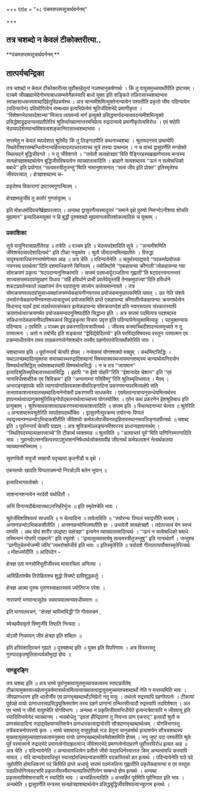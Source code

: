 +++
title = "०८ पंचमसप्तमसूत्रार्थवर्ननम्"

+++


## तत्र चशब्दो न केवलं टीकोक्तरीत्या..

**पंचमसप्तमसूत्रार्थवर्ननम् **

## **तात्पर्यचन्द्रिका**

तत्र चशब्दो न केवलं टीकोक्तरीत्या पूर्वोक्तहेतूनां नञश्चानुकर्षणार्थः । किं तु वायुसमुच्चयार्थोपीति द्रष्टव्यम् । पञ्चमे जीवब्रह्माभेदेनोभयाबाधसम्भवेनैकस्यापि बाधो युक्त इति शङ्किते तन्निरासाच्चशब्दाभावः स्वपक्षसाधकस्वशब्दादिहेतुविप्रकर्षश्च । अत्र चान्यमीशमित्युक्तेनान्यत्वेन पश्यतीति प्रकृतो जीवः पदिन्यायेन (यदिन्यायेन) प्रतियोगित्वेन सम्बध्यत इत्यभिप्रेत्येयं श्रुतिर्जीवेशभेदे प्रमाणीकृता । ‘‘विशेषणभेदव्यपदेशाभ्या’’मित्यत्र त्वयमन्यो मार्ग इत्युक्ते प्रसिद्धमार्गादन्यत्ववदन्यमीशमित्युक्ते प्रसिद्धेशाद्रुद्रादन्यत्वप्रतीतेरियं श्रुतिर्व्याख्यानान्तरमभिप्रेत्य रुद्रादन्यत्वे प्रमाणीकृतेत्यविरोधः । एवं षष्ठेपि भेदव्यपदेशस्यान्यविषयत्वशङ्कानिरासाच्चशब्दाभावः ।

सप्तमेतु न केवलं व्यपदेशात् श्रुतेर्भेदः किं तु लिङ्गादपीति कथनाच्चशब्दः । श्रुतावदनस्य प्राथम्येपि स्थितेरीश्वरसम्बन्धित्वेनाभ्यर्हितत्वादल्पाच्तरत्वाच्च सूत्रे तस्याः प्राथम्यम् । न च वाच्यं द्वासुपर्णेति मन्त्रोक्ते स्थित्यदने बुद्धिजीवगते । न तु जीवेशगते । ‘‘तावेतौ सत्वक्षेत्रज्ञा’’विति पैङ्गिरहस्यब्राह्मणेनास्य मन्त्रस्य सत्वक्षेत्रज्ञशब्दार्थत्वेन बुद्धिजीवविषयत्वेन व्याख्यातत्वादिति । ब्राह्मणे सत्वशब्दस्य ‘‘ऊनं न सत्वेष्वधिको बबाधे’’ इति प्रयोगात् ‘‘सत्वमस्त्रीतुजन्तु’’ष्विति नामानुशासनात् ‘‘सत्वं जीव इति प्रोक्त’’ इतिस्मृतेश्च जीवपरत्वात् । क्षेत्रज्ञशब्दस्य च–

प्रकृतेश्च विकाराणां द्रष्टारमगुणान्वितम् ।

क्षेत्रज्ञमाहुर्जीवं तु कर्तारं गुणसंयुतम् ॥

इति मोक्षधर्मादिवचनैर्ब्रह्मपरत्वात् । अन्यथा द्वासुपर्णेत्यस्मादुत्तरं ‘‘समाने वृक्षे पुरुषो निमग्नोऽनीशया शोचति मुह्यमान’’ इत्यादिकमयुक्तं न हि बुद्धौ पुरुषशब्दो मुह्यमानत्ववीतशोकत्वादिकं च युक्तम् ।

### **प्रकाशिका**

सूत्रे वायुनिरासाप्रतीतेराह ॥ तत्रेति ॥ पञ्चम इति ॥ भेदव्यपदेशादिति सूत्रे । ‘‘अन्यमीशमिति जीवेशभेदव्यपदेशादित्यर्थ’’ इति टीका नयुक्तेव । श्रुतौ जीवादन्यमित्यप्रतीतेः । विरुद्धा चादृश्यत्वाधिकरणभाष्येणेत्यत आह ॥ अत्र चेति ॥ पदिन्यायेनेति ॥ चतुर्थस्याद्यपादे ‘‘पदकर्माप्रयोजकं नयनस्य परार्थत्वा’’दिति दशमाधिकरणे चिन्तितम् । ज्योतिष्टोमे ‘‘एकहायन्या क्रीणाती’’त्येकहायन्या गवा सोमक्रयणं प्रकृत्य ‘‘षट्पदान्यनुनिष्क्रामति । सप्तमं पदमध्वर्युरञ्जलिना गृह्णाती’’ति षट्पदनयनानन्तरं साज्यसप्तमपदपांसुग्रहणं विधाय ‘‘यर्हि हविर्धाने प्राची प्रवर्तयेयुस्तर्हि तेनाक्षमुपांज्या’’दिति हविर्धाने शकटप्रवर्तनकाले तदक्षांजनं तेन पदपांसुना साज्येन कर्तव्यमाम्नायते । तत्र सोमक्रयणवत्पदपांसुसाध्यमक्षांजनमप्येकहायनीनयनस्य प्रयोजकमनुष्ठापकमिति यावत् । उत नेति संशये उभयोरप्येकहायनीनयनसाध्यत्वादुभयं प्रयोजकमिति प्राप्ते एकहायन्या क्रीणातीत्येकहायन्याः क्रयणार्थत्वेन विधानाद् यदर्थं द्रव्यं तदर्थस्तत्संस्कार इत्येकहायन्या सोमक्रयणदेशं प्रति नयनरूपस्य संस्कारस्यापि क्रयणार्थत्वात्क्रयणमेव प्रयोजकमन्यदनुनिष्पादीति सिद्धान्त इति । अत्र सप्तमं पदमित्यत्र पदशब्दस्य सन्निधानादेकहायनीपदविषयकत्वं सिद्धङ्कृत्वा विचारः प्रवृत्त इति पदिन्यायेनेत्युक्तमित्याहुः । पदयुक्तन्यायः पदिन्यायः ॥ एवमिति ॥ पञ्चम इव प्रकरणादित्यत्रापीत्यर्थः । जीवस्य कस्माच्चिदीशादन्यत्वमुच्यते न तु परमात्मनः । अतो न तयोर्भेद इति शङ्कायां ‘‘द्वेविद्येवेदितव्ये’’ इति परविद्याविषयस्य वस्तुनः परमात्मन एव प्रक्रम्याधीतत्वेन तस्य तत्प्रकरणत्वेनेशशब्देन तस्यैव ग्रहणोपपत्तेरित्यर्थोक्तेरिति भावः ।

चशब्दाभाव इति ॥ पूर्वानन्तर्यं चेत्यपि ज्ञेयम् । नन्वेवमयं योगश्शक्यो वक्तुम् । कथमिष्टसिद्धिः । यथाऽतच्छब्दादित्युक्तया समाख्यास्थरुद्रादिशब्दानां विषयवाक्यस्थजायमानशब्दस्य चान्यार्थत्वनिरासेन विष्ण्वर्थत्वसिद्धिस् तथेशशब्दस्यापि विष्ण्वर्थत्वसिद्धेः । न च तत्र ‘‘जायमान’’ इत्यादिश्रुतिस्मृतिबलात्तथात्वसिद्धिः । इहापि ‘‘स ईशो योहरि’’रिति ‘‘ईशानादेव चेशान’’ इति ‘‘एवं नानाविधैश्शब्दैरेक एव त्रिविक्रम’’ इति ‘‘अन्यनाम्नां गतिर्विष्णु’’रिति श्रुतिस्मृतिभावात् । मैवम् । अन्तरङ्गज्ञापके सति त्यागायोगान्निरवकाशजीवलिङ्गादिना प्रकरणमन्यपरमित्याक्षेपे सति तत्सावकाशत्वस्यातच्छब्दादित्यनेनोक्तौ प्रकरणमपि साधकमेव । एवमेतदन्यत्राप्यनुसन्धेयमित्यर्थस्य ज्ञापनार्थत्वात्प्रागुक्तश्रुतिलिङ्गोपोद्बलनार्थत्वाच्चास्य योगस्योक्तिः । एतेन कथं प्रकरणेन ईशश्रुतिबाध इति प्रत्युक्तम् । श्रुतेस्सावकाशत्वात्प्रकरणस्यानवकाशत्वादिति ॥ सप्तम इति ॥ स्थित्यदनाभ्यां चेत्यत्र ॥ श्रुतेरिति ॥ अन्यशब्दरूपश्रुतेरिति व्यपदेशपदार्थोक्तिः । द्वासुपर्णेत्युपक्रम्य तयोरन्यः पिप्पलं स्वाद्वत्त्यनश्नन्नन्योऽभिचाकशीतीति जीवेशयोः कर्मफलोपजीवनतद्रहितावस्थानरूपलिङ्गादपीत्यर्थः ॥ चशब्द इति ॥ पूर्वानन्तर्यं चेत्यपि ग्राह्यम् । अत्र श्रुतिक्रमोल्लङ्घनमीश्वरस्य प्राधान्यज्ञापनार्थम् । ‘‘स्थितिपदस्याल्पाक्षरत्वाच्चे’’ति टीकार्थं व्यक्तमाह ॥ श्रुताविति ॥ ‘‘अल्पाच्तरं पूर्व’’मिति पाणिनिस्मरणादिति भावः । गुहानयेऽनश्नन्नित्यस्याऽशुभाशननिषेधार्थत्वोक्तावपीह जीवनार्थं कर्मफलाशनं नेत्यर्थकतया व्याख्यानमभिमतम् ।

सुपर्णावेतौ सयुजौ सखायौ यदृच्छया कृतनीडौ च वृक्षे ।

एकस्तयोः खादति पिप्पलान्नमन्यो निरन्नोऽपि बलेन भूयान् ॥

इत्यादिभागवतोक्तेः ।

साशनानशनत्वेन नरदेवौ यथोदितौ ।

अत्तिं विनाप्यदौर्बल्यात्तथाऽनत्तिर्हरेर्भुजः ॥ इति स्मृतेश्चेति भावः ।

श्रुतेर्जीवेशविषयत्वं साधयति ॥ न चेत्यादिना ॥ तावेताविति ॥ ‘‘तयोरन्यः पिप्पलं स्वाद्वत्तीति सत्वम् । अनश्नन्नन्योऽभिचाकशीतीति । अनश्नन्नन्योभिपश्यतीति ज्ञः । उभावेतौ सत्वक्षेत्रज्ञौ । तदेतत्सत्वं येन स्वप्नं पश्यति । अथ योयं शारीर उपद्रष्टा सक्षेत्रज्ञ’’ इत्यनेन व्याख्यातत्वादित्यर्थः । ‘‘ऊनं न सत्वेष्वधिको बबाधे तस्मिन्वनं गोप्तरि गाहमाने’’ इति रघुवंशे । ‘‘द्रव्यासुव्यवसायेषु सत्वमस्त्रीतुजन्तुषु’’ इति नानार्थवर्गे । जन्तुश्च ‘‘प्राणीतुचेतनोजन्मी जंत्वि’’त्यमरोक्तेजीर्व इति भावः ॥ इतिस्मृतेरिति ॥ त्रयोदशे गीतातात्पर्योक्तस्मृतेरित्यर्थः ॥ मोक्षधर्मादीति ॥ आदिपदेन –

क्षेत्रज्ञ एता मनसोविभूतीर्जीवस्य मायारचिता अनित्याः ।

आविर्हिताश्चैव तिरोहिताश्च शुद्धो विचष्टे ह्यविशुद्धकर्तुः ।

क्षेत्रज्ञ आत्मा पुरुषः पुराणस्साक्षात्स्वयं ज्योतिरजः परेशः ।

नारायणो भगवान्वासुदेवः स्वमाययात्मन्व्यवधीयमानः ॥

इति भागवतवचनं, ‘‘क्षेत्रज्ञं चापिमांविद्धी’’ति गीतावचनं ,

स्वेच्छयैवावृतो विष्णुर्जीवे तिष्ठति नित्यदा ।

योऽसौ नियमयन् जीवं क्षेत्रज्ञ इति शब्दितः ॥

इति हरिवंशादिवचनं गृह्यते ॥ पुरुषशब्द इति ॥ युक्त इति विपरिणामः । अत्र विस्तरस्तु गुरुपादकृतश्रुतितात्पर्यकौमुद्यां ज्ञेयः ॥

### **पाण्डुरङ्गि**

तत्र चशब्द इति ॥ अत्र भाष्ये पूर्वानुक्तवायुसमुच्चायकत्वस्य स्पष्टप्रतीतेष् टीकायामुक्तसाध्यहेत्वनुकर्षमात्रार्थत्वमित्यव्याख्यातत्वाद्वायुसमुच्चयश्चशब्दार्थो नेति न मन्तव्यमिति भावः । जीवप्राणधारण इति धातोर्जीव एव प्राणभृच्छब्दार्थोऽभिप्रेतो नतु वायुः । तथात्वे रुद्रस्यापि ग्रहणोपपत्तेः । टीकायां पूर्वपक्षे वायोः प्राणाधारत्वप्रसिद्ध्युक्तिमात्रेण तस्य ग्रहणे प्राणानां ग्रन्थिरसीत्यादौ रुद्रस्यापि तदविशेषात् । अत एव भाष्ये न जीवो वायुश्चेति योगविभागः । अन्यथा न प्रकृतिजीवावभिधीयेते इत्यन्यत्रेवात्रापि न जीववायू इति स्यादितिभावेनेदं व्याख्यानम् । भावबोधेतु ‘‘द्रवतां हीन्द्रियाणां तु नियन्ता प्राण एकराट्’’ इत्यादौ श्रुतौ च प्राणसंवादादिना रुद्राद्यपेक्षयाप्यतिशयेन प्राणधारकत्वाद्वायोरपि सौत्रप्राणभृच्छब्दार्थत्वम् । योगविभागस्तु तत्रैकवचनोपपत्तये कृतः । भाष्ये चशब्दस्तु वायुपूर्वपक्षे नञः हेतूनां चानुकर्षार्थ इत्याशयेन सौत्रचशब्दस्य मुख्यवायुसमुच्चयज्ञापकत्वमनुक्त्वा वायोः प्राणभृच्छब्दार्थत्वमेवोक्तमिति ज्ञेयम् । ननु जुष्टं यदा पश्यतीति श्रुतेः पूर्वं परमात्मनो रुद्राद्भेदे प्रमाणत्वेनोदाहृतत्वाज् जीवेश्वरभेदे प्रमाणत्वेनोदाहरणे पूर्वोत्तरविरोध इत्यत आह ॥ अत्र चेति ॥ यदिन्यायेनेति ॥ अन्यत्वावधित्वेन प्रतीतो जीवो यद्यवधिर्नस्यात्ततः किम् अन्यत्वावधि कस्यापि भावात् । यदि चान्यदेवावधिभूतं स्यात्तर्ह्यवधिमदन्यन्नास्तीति वदन्नास्तिको हत इत्यर्थः । पदिन्यायेनेति पाठे पदे जुहोतीति होमाधिकरणं पदं किमिति प्राप्ते अध्वर्युः सप्तमं पदमंजलिना गृह्णातीति प्रकृतैकहायन्या य एव वस्तुतः पदप्रतियोगित्ववदत्रापि प्रकृतजीवस्यैवान्यत्वप्रतियोगित्वेन सम्बन्धो ज्ञेय इत्यर्थः । अन्यथा प्रकृतत्वाविशेषात्तत्रापि न स्यादिति भावः । अभ्यर्हितत्वादिति ॥ अभ्यर्हितं पूर्वमिति पूर्वनिपात इति भावः । अन्यथेति ॥ द्वासुपर्णेति मन्त्रस्य सत्वक्षेत्रज्ञशब्दार्थत्वेन प्रसिद्धबुद्धिजीवविषयत्वाभ्युपगम इत्यर्थः ।

